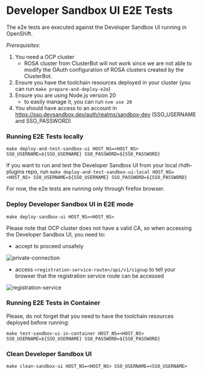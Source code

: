 # Developer Sandbox UI E2E Tests
The e2e tests are executed against the Developer Sandbox UI running in OpenShift.

*Prerequisites*:

1. You need a OCP cluster 
    - ROSA cluster from ClusterBot will not work since we are not able to modify the OAuth configuration of ROSA clusters created by the ClusterBot.
2. Ensure you have the toolchain resources deployed in your cluster (you can run `make prepare-and-deploy-e2e`)
3. Ensure you are using Node.js version 20
    - to easily manage it, you can run `nvm use 20`
4. You should have access to an account in https://sso.devsandbox.dev/auth/realms/sandbox-dev (SSO_USERNAME and SSO_PASSWORD)

### Running E2E Tests locally
`make deploy-and-test-sandbox-ui HOST_NS=<HOST_NS> SSO_USERNAME=${SSO_USERNAME} SSO_PASSWORD=${SSO_PASSWORD}`

If you want to run and test the Developer Sandbox UI from your local rhdh-plugins repo, run `make deploy-and-test-sandbox-ui-local HOST_NS=<HOST_NS> SSO_USERNAME=${SSO_USERNAME} SSO_PASSWORD=${SSO_PASSWORD}`

For now, the e2e tests are running only through firefox browser.

### Deploy Developer Sandbox UI in E2E mode
`make deploy-sandbox-ui HOST_NS=<HOST_NS>`

Please note that OCP cluster does not have a valid CA, so when accessing the Developer Sandbox UI, you need to:
 
- accept to proceed unsafely

![private-connection](https://github.com/user-attachments/assets/5b35a65f-6703-42cf-a165-b7326fd4faab)

- access `<registration-service-route>/api/v1/signup` to tell your browser that the registration service route can be accessed

![registration-service](https://github.com/user-attachments/assets/6c2f7446-1de2-4701-ace7-2d6796f49eeb)

### Running E2E Tests in Container
Please, do not forget that you need to have the toolchain resources deployed before running:

`make test-sandbox-ui-in-container HOST_NS=<HOST_NS> SSO_USERNAME=${SSO_USERNAME} SSO_PASSWORD=${SSO_PASSWORD}`

### Clean Developer Sandbox UI
`make clean-sandbox-ui HOST_NS=<HOST_NS> SSO_USERNAME=<SSO_USERNAME>`
